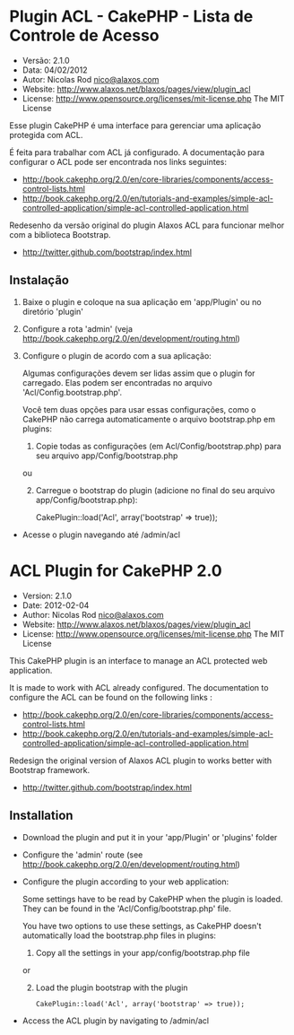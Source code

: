 Plugin ACL - CakePHP - Lista de Controle de Acesso
==================================================

- Versão: 2.1.0
- Data:    04/02/2012
- Autor:   Nicolas Rod <nico@alaxos.com>
- Website: http://www.alaxos.net/blaxos/pages/view/plugin_acl
- License: http://www.opensource.org/licenses/mit-license.php The MIT License

Esse plugin CakePHP é uma interface para gerenciar uma aplicação protegida com ACL.

É feita para trabalhar com ACL já configurado. A documentação para configurar o ACL
pode ser encontrada nos links seguintes:

- http://book.cakephp.org/2.0/en/core-libraries/components/access-control-lists.html
- http://book.cakephp.org/2.0/en/tutorials-and-examples/simple-acl-controlled-application/simple-acl-controlled-application.html

Redesenho da versão original do plugin Alaxos ACL para funcionar melhor com a biblioteca Bootstrap. 
- http://twitter.github.com/bootstrap/index.html

Instalação
----------

1. Baixe o plugin e coloque na sua aplicação em 'app/Plugin' ou no diretório 'plugin'

2. Configure a rota 'admin' (veja http://book.cakephp.org/2.0/en/development/routing.html)

3. Configure o plugin de acordo com a sua aplicação:

    Algumas configurações devem ser lidas assim que o plugin for carregado.
    Elas podem ser encontradas no arquivo 'Acl/Config.bootstrap.php'.

    Você tem duas opções para usar essas configurações, como o CakePHP não carrega
    automaticamente o arquivo bootstrap.php em plugins:

    1. Copie todas as configurações (em Acl/Config/bootstrap.php) para seu arquivo app/Config/bootstrap.php

    ou

    2. Carregue o bootstrap do plugin (adicione no final do seu arquivo app/Config/bootstrap.php):

        CakePlugin::load('Acl', array('bootstrap' => true));

- Acesse o plugin navegando até /admin/acl




ACL Plugin for CakePHP 2.0
===========================

- Version: 2.1.0
- Date: 2012-02-04
- Author: Nicolas Rod <nico@alaxos.com>
- Website: http://www.alaxos.net/blaxos/pages/view/plugin_acl
- License: http://www.opensource.org/licenses/mit-license.php The MIT License

This CakePHP plugin is an interface to manage an ACL protected web application.

It is made to work with ACL already configured. The documentation to configure the ACL 
can be found on the following links :

- http://book.cakephp.org/2.0/en/core-libraries/components/access-control-lists.html
- http://book.cakephp.org/2.0/en/tutorials-and-examples/simple-acl-controlled-application/simple-acl-controlled-application.html


Redesign the original version of Alaxos ACL plugin to works better with Bootstrap framework.
- http://twitter.github.com/bootstrap/index.html

Installation
-------------

- Download the plugin and put it in your 'app/Plugin' or 'plugins' folder
- Configure the 'admin' route (see http://book.cakephp.org/2.0/en/development/routing.html)
- Configure the plugin according to your web application:

    Some settings have to be read by CakePHP when the plugin is loaded. They can be found
    in the 'Acl/Config/bootstrap.php' file.
    
    You have two options to use these settings, as CakePHP doesn't automatically load 
    the bootstrap.php files in plugins:
    
    1.  Copy all the settings in your app/config/bootstrap.php file
    
    or
    
    2.  Load the plugin bootstrap with the plugin
    
            CakePlugin::load('Acl', array('bootstrap' => true));

- Access the ACL plugin by navigating to /admin/acl